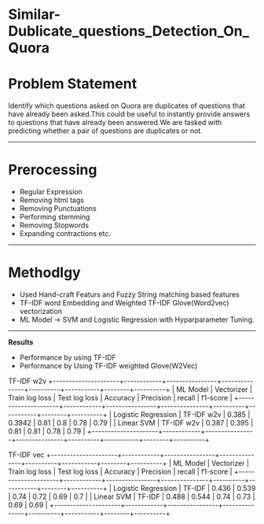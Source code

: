 # Similar-Dublicate_questions_Detection_On_Quora


# **Problem Statement**
Identify which questions asked on Quora are duplicates of questions that have already been asked.This could be useful to instantly provide answers to questions that have already been answered.We are tasked with predicting whether a pair of questions are duplicates or not.

---

# **Prerocessing** 

* Regular Expression 
* Removing html tags
* Removing Punctuations
* Performing stemming
* Removing Stopwords
* Expanding contractions etc.
---

# **Methodlgy**

* Used Hand-craft Featurs and Fuzzy String matching based features 
* TF-IDF word Embedding and Weighted TF-IDF Glove(Word2vec) vectorization
* ML Model -> SVM and Logistic Regression with Hyparparameter Tuning.

---

**Results**
* Performance by using TF-IDF
* Performance by Using TF-IDF weighted Glove(W2Vec)


TF-IDF w2v
+---------------------+------------+----------------+---------------+----------+-----------+--------+----------+
|       ML Model      | Vectorizer | Train log loss | Test log loss | Accuracy | Precision | recall | f1-score |
+---------------------+------------+----------------+---------------+----------+-----------+--------+----------+
| Logistic Regression | TF-IDF w2v |     0.385      |     0.3942    |   0.81   |    0.8    |  0.78  |   0.79   |
|      Linear SVM     | TF-IDF w2v |     0.387      |     0.395     |   0.81   |    0.81   |  0.78  |   0.79   |
+---------------------+------------+----------------+---------------+----------+-----------+--------+----------+

 TF-IDF vec
+---------------------+------------+----------------+---------------+----------+-----------+--------+----------+
|       ML Model      | Vectorizer | Train log loss | Test log loss | Accuracy | Precision | recall | f1-score |
+---------------------+------------+----------------+---------------+----------+-----------+--------+----------+
| Logistic Regression |  TF-IDF    |     0.436      |     0.539     |   0.74   |    0.72   |  0.69  |   0.7    |
|      Linear SVM     |  TF-IDF    |     0.488      |     0.544     |   0.74   |    0.73   |  0.69  |   0.69   |
+---------------------+------------+----------------+---------------+----------+-----------+--------+----------+
